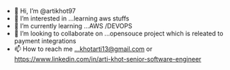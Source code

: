 - 👋 Hi, I’m @artikhot97
- 👀 I’m interested in ...learning aws stuffs
- 🌱 I’m currently learning ...AWS /DEVOPS
- 💞️ I’m looking to collaborate on ...opensouce project which is releated to payment integrations
- 📫 How to reach me ...khotarti13@gmail.com or https://www.linkedin.com/in/arti-khot-senior-software-engineer

<!---
artikhot97/artikhot97 is a ✨ special ✨ repository because its `README.md` (this file) appears on your GitHub profile.
You can click the Preview link to take a look at your changes.
--->
